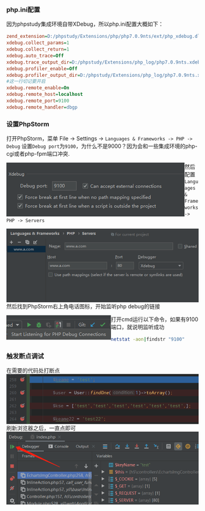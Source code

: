 

### php.ini配置
因为phpstudy集成环境自带XDebug，所以php.ini配置大概如下：

```ini
zend_extension=D:/phpstudy/Extensions/php/php7.0.9nts/ext/php_xdebug.dll
xdebug.collect_params=1
xdebug.collect_return=1
xdebug.auto_trace=Off
xdebug.trace_output_dir=D:/phpstudy/Extensions/php_log/php7.0.9nts.xdebug.trace
xdebug.profiler_enable=Off
xdebug.profiler_output_dir=D:/phpstudy/Extensions/php_log/php7.0.9nts.xdebug.profiler
#这一行切记要开启
xdebug.remote_enable=On
xdebug.remote_host=localhost
xdebug.remote_port=9100
xdebug.remote_handler=dbgp
```


### 设置PhpStorm

打开PhpStorm，菜单 File -> Settings  -> `Languages & Frameworks -> PHP -> Debug`
设置`Debug port`为`9100`，为什么不是9000？因为会和一些集成环境的php-cgi或者php-fpm端口冲突.

<img src="windows10配置xdebug.assets/3310443745-5cbed3bab6faa_fix732.png" align=left />

然后配置`Languages & Frameworks -> PHP -> Servers`

<img src="windows10配置xdebug.assets/3348102369-5cbedd7db823d_fix732.png" align=left />

然后找到PhpStorm右上角电话图标，开始监听php debug的链接

<img src="windows10配置xdebug.assets/3371038583-5cbed47f63aa9_fix732.png" align=left />

打开cmd运行以下命令，如果有9100端口，就说明监听成功

```bash
netstat -aon|findstr "9100"
```

### 触发断点调试

在需要的代码处打断点
<img src="windows10配置xdebug.assets/1673420708096.png" align=left />







刷新浏览器之后，一直点即可
<img src="windows10配置xdebug.assets/1673420791440.png" align=left />